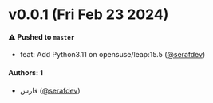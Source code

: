 # v0.0.1 (Fri Feb 23 2024)

#### ⚠️ Pushed to `master`

- feat: Add Python3.11 on opensuse/leap:15.5 ([@serafdev](https://github.com/serafdev))

#### Authors: 1

- فارس ([@serafdev](https://github.com/serafdev))
